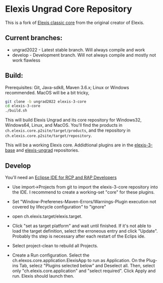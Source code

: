 # Elexis Ungrad Core Repository

This is a fork of [Elexis classic core](http://github.com/elexis/elexis-3-core) from the original creator of Elexis.

## Current branches:

* ungrad2022 - Latest stable branch. Will always compile and work
* develop - Development branch. Will not always compile and mostly not work flawless

## Build:

Prerequisites: Git, Java-sdk8, Maven 3.6.x; Linux or Windows recommended. MacOS will be a bit tricky,

```bash
git clone -b ungrad2022 elexis-3-core
cd elexis-3-core
./build.sh
```

This will build Elexis Ungrad and its core repository for Windows32, Windows64, Linux, and MacOS. You'll find the products in `ch.elexis.core.p2site/target/products`, and the repository in `ch.elexis.core.p2site/target/repository`.

This will be a working Elexis core. Addidtional plugins are in the [elexis-3-base](http://github.com/rgwch/elexis-3-base) and [elexis-ungrad](http://github.com/rgwch/elexis-ungrad) repositories.


## Develop

You'll need an [Eclipse IDE for RCP and RAP Developers](https://www.eclipse.org/downloads/packages/release/2022-09/r/eclipse-ide-rcp-and-rap-developers)

* Use import->Projects from git to import the elexis-3-core repository into the IDE. I recommend to create a working-set "core" for these plugins.

* Set "Window-Preferenes-Maven-Errors/Warnings-Plugin execution not covered by lifecycle configuration" to "ignore"

* open ch.elexis.target/elexis.target.
* Click "set as target platform" and wait until finished. If it's not able to load the target definition, select the erroneous entry and click "Update". Probably ths step is necessary after each restart of the Eclips ide.

* Select project-clean to rebuild all Projects.

* Create a Run configuration. Select the ch.elexos.core.application.ElexisApp to run as Application. On the Plug-ins Tab, selecz "Plugins selected below" and Deselect all. Then, select only "ch.elexis.core.application" and "select required". Click Apply and run. Elexis should launch then.
